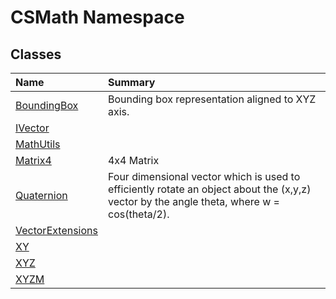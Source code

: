 # CSMath Namespace

## Classes

| Name | Summary | 
| :- | :- | 
| [BoundingBox](CSMath.BoundingBox) | Bounding box representation aligned to XYZ axis. | 
| [IVector](CSMath.IVector) |  | 
| [MathUtils](CSMath.MathUtils) |  | 
| [Matrix4](CSMath.Matrix4) | 4x4 Matrix | 
| [Quaternion](CSMath.Quaternion) | Four dimensional vector which is used to efficiently rotate an object about the (x,y,z) vector by the angle theta, where w = cos(theta/2). | 
| [VectorExtensions](CSMath.VectorExtensions) |  | 
| [XY](CSMath.XY) |  | 
| [XYZ](CSMath.XYZ) |  | 
| [XYZM](CSMath.XYZM) |  | 

